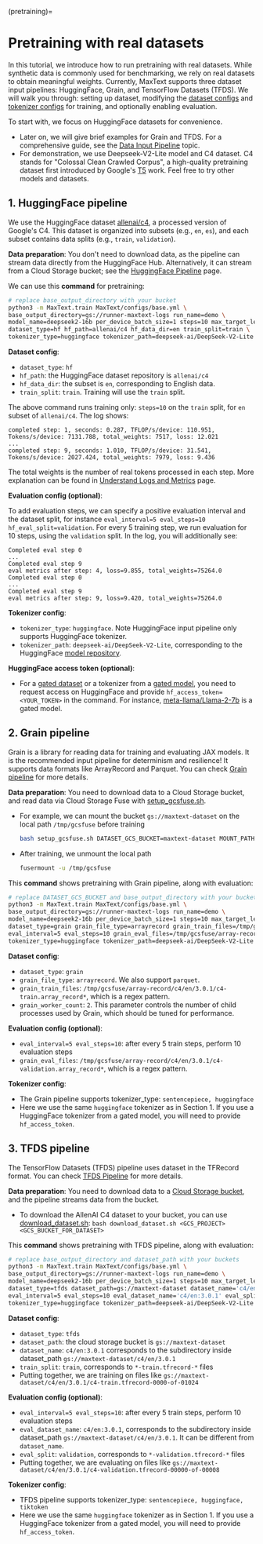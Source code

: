 <!--
 Copyright 2023–2025 Google LLC

 Licensed under the Apache License, Version 2.0 (the "License");
 you may not use this file except in compliance with the License.
 You may obtain a copy of the License at

    https://www.apache.org/licenses/LICENSE-2.0

 Unless required by applicable law or agreed to in writing, software
 distributed under the License is distributed on an "AS IS" BASIS,
 WITHOUT WARRANTIES OR CONDITIONS OF ANY KIND, either express or implied.
 See the License for the specific language governing permissions and
 limitations under the License.
-->

(pretraining)=
# Pretraining with real datasets

In this tutorial, we introduce how to run pretraining with real datasets. While synthetic data is commonly used for benchmarking, we rely on real datasets to obtain meaningful weights. Currently, MaxText supports three dataset input pipelines: HuggingFace, Grain, and TensorFlow Datasets (TFDS). We will walk you through: setting up dataset, modifying the [dataset configs](https://github.com/AI-Hypercomputer/maxtext/blob/08d9f20329ab55b9b928543fedd28ad173e1cd97/src/MaxText/configs/base.yml#L486-L514) and [tokenizer configs](https://github.com/AI-Hypercomputer/maxtext/blob/08d9f20329ab55b9b928543fedd28ad173e1cd97/src/MaxText/configs/base.yml#L452-L455) for training, and optionally enabling evaluation.

To start with, we focus on HuggingFace datasets for convenience.
- Later on, we will give brief examples for Grain and TFDS. For a comprehensive guide, see the [Data Input Pipeline](../guides/data_input_pipeline.md) topic.
- For demonstration, we use Deepseek-V2-Lite model and C4 dataset. C4 stands for "Colossal Clean Crawled Corpus", a high-quality pretraining dataset first introduced by Google's [T5](https://arxiv.org/pdf/1910.10683) work. Feel free to try other models and datasets.


## 1. HuggingFace pipeline

We use the HuggingFace dataset [allenai/c4](https://huggingface.co/datasets/allenai/c4), a processed version of Google's C4. This dataset is organized into subsets (e.g., `en`, `es`), and each subset contains data splits (e.g., `train`, `validation`).


**Data preparation**: You don't need to download data, as the pipeline can stream data directly from the HuggingFace Hub. Alternatively, it can stream from a Cloud Storage bucket; see the [HuggingFace Pipeline](../guides/data_input_hf.md) page.


We can use this **command** for pretraining:
```bash
# replace base_output_directory with your bucket
python3 -m MaxText.train MaxText/configs/base.yml \
base_output_directory=gs://runner-maxtext-logs run_name=demo \
model_name=deepseek2-16b per_device_batch_size=1 steps=10 max_target_length=2048 enable_checkpointing=false \
dataset_type=hf hf_path=allenai/c4 hf_data_dir=en train_split=train \
tokenizer_type=huggingface tokenizer_path=deepseek-ai/DeepSeek-V2-Lite
```

**Dataset config**:
- `dataset_type`: `hf`
- `hf_path`: the HuggingFace dataset repository is `allenai/c4`
- `hf_data_dir`: the subset is `en`, corresponding to English data. 
- `train_split`: `train`. Training will use the `train` split.

The above command runs training only: `steps=10` on the `train` split, for `en` subset of `allenai/c4`. The log shows:
```
completed step: 1, seconds: 0.287, TFLOP/s/device: 110.951, Tokens/s/device: 7131.788, total_weights: 7517, loss: 12.021
...
completed step: 9, seconds: 1.010, TFLOP/s/device: 31.541, Tokens/s/device: 2027.424, total_weights: 7979, loss: 9.436
```
The total weights is the number of real tokens processed in each step. More explanation can be found in [Understand Logs and Metrics](../guides/understand_logs_and_metrics.md) page.

**Evaluation config (optional)**:

To add evaluation steps, we can specify a positive evaluation interval and the dataset split, for instance `eval_interval=5 eval_steps=10 hf_eval_split=validation`. For every 5 training step, we run evaluation for 10 steps, using the `validation` split. In the log, you will additionally see:
```
Completed eval step 0
...
Completed eval step 9
eval metrics after step: 4, loss=9.855, total_weights=75264.0
Completed eval step 0
...
Completed eval step 9
eval metrics after step: 9, loss=9.420, total_weights=75264.0
```

**Tokenizer config**:
- `tokenizer_type`: `huggingface`. Note HuggingFace input pipeline only supports HuggingFace tokenizer.
- `tokenizer_path`: `deepseek-ai/DeepSeek-V2-Lite`, corresponding to the HuggingFace [model repository](https://huggingface.co/deepseek-ai/DeepSeek-V2-Lite/tree/main).

**HuggingFace access token (optional)**:
- For a [gated dataset](https://huggingface.co/docs/hub/en/datasets-gated) or a tokenizer from a [gated model](https://huggingface.co/docs/hub/en/models-gated), you need to request access on HuggingFace and provide `hf_access_token=<YOUR_TOKEN>` in the command. For instance, [meta-llama/Llama-2-7b](https://huggingface.co/meta-llama/Llama-2-7b) is a gated model.


## 2. Grain pipeline

Grain is a library for reading data for training and evaluating JAX models. It is the recommended input pipeline for determinism and resilience! It supports data formats like ArrayRecord and Parquet. You can check [Grain pipeline](../guides/data_input_grain.md) for more details.


**Data preparation**: You need to download data to a Cloud Storage bucket, and read data via Cloud Storage Fuse with [setup_gcsfuse.sh](https://github.com/AI-Hypercomputer/maxtext/blob/0baff00ac27bb7996c62057f235cc1d2f43d734e/setup_gcsfuse.sh#L18). 
- For example, we can mount the bucket `gs://maxtext-dataset` on the local path `/tmp/gcsfuse` before training
  ```bash
  bash setup_gcsfuse.sh DATASET_GCS_BUCKET=maxtext-dataset MOUNT_PATH=/tmp/gcsfuse
  ```
- After training, we unmount the local path
  ```bash
  fusermount -u /tmp/gcsfuse
  ```


This **command** shows pretraining with Grain pipeline, along with evaluation:
```bash
# replace DATASET_GCS_BUCKET and base_output_directory with your buckets
python3 -m MaxText.train MaxText/configs/base.yml \
base_output_directory=gs://runner-maxtext-logs run_name=demo \
model_name=deepseek2-16b per_device_batch_size=1 steps=10 max_target_length=2048 enable_checkpointing=false \
dataset_type=grain grain_file_type=arrayrecord grain_train_files=/tmp/gcsfuse/array-record/c4/en/3.0.1/c4-train.array_record* grain_worker_count=2 \
eval_interval=5 eval_steps=10 grain_eval_files=/tmp/gcsfuse/array-record/c4/en/3.0.1/c4-validation.array_record* \
tokenizer_type=huggingface tokenizer_path=deepseek-ai/DeepSeek-V2-Lite
```

**Dataset config**:
- `dataset_type`: `grain`
- `grain_file_type`: `arrayrecord`. We also support `parquet`.
- `grain_train_files`: `/tmp/gcsfuse/array-record/c4/en/3.0.1/c4-train.array_record*`, which is a regex pattern. 
- `grain_worker_count`: `2`. This parameter controls the number of child processes used by Grain, which should be tuned for performance.

**Evaluation config (optional)**:
- `eval_interval=5 eval_steps=10`: after every 5 train steps, perform 10 evaluation steps
- `grain_eval_files`: `/tmp/gcsfuse/array-record/c4/en/3.0.1/c4-validation.array_record*`, which is a regex pattern.

**Tokenizer config**: 
- The Grain pipeline supports tokenizer_type: `sentencepiece, huggingface`
- Here we use the same `huggingface` tokenizer as in Section 1. If you use a HuggingFace tokenizer from a gated model, you will need to provide `hf_access_token`.


## 3. TFDS pipeline

The TensorFlow Datasets (TFDS) pipeline uses dataset in the TFRecord format. You can check [TFDS Pipeline](../guides/data_input_tfds.md) for more details.

**Data preparation**: You need to download data to a [Cloud Storage bucket](https://cloud.google.com/storage/docs/creating-buckets), and the pipeline streams data from the bucket.
- To download the AllenAI C4 dataset to your bucket, you can use [download_dataset.sh](https://github.com/AI-Hypercomputer/maxtext/blob/08d9f20329ab55b9b928543fedd28ad173e1cd97/download_dataset.sh#L19): `bash download_dataset.sh <GCS_PROJECT> <GCS_BUCKET_FOR_DATASET>`

This **command** shows pretraining with TFDS pipeline, along with evaluation:
```bash
# replace base_output_directory and dataset_path with your buckets
python3 -m MaxText.train MaxText/configs/base.yml \
base_output_directory=gs://runner-maxtext-logs run_name=demo \
model_name=deepseek2-16b per_device_batch_size=1 steps=10 max_target_length=2048 enable_checkpointing=false \
dataset_type=tfds dataset_path=gs://maxtext-dataset dataset_name='c4/en:3.0.1' train_split=train \
eval_interval=5 eval_steps=10 eval_dataset_name='c4/en:3.0.1' eval_split=validation \
tokenizer_type=huggingface tokenizer_path=deepseek-ai/DeepSeek-V2-Lite
```

**Dataset config**:
- `dataset_type`: `tfds`
- `dataset_path`: the cloud storage bucket is `gs://maxtext-dataset`
- `dataset_name`: `c4/en:3.0.1` corresponds to the subdirectory inside dataset_path `gs://maxtext-dataset/c4/en/3.0.1`
- `train_split`: `train`, corresponds to `*-train.tfrecord-*` files 
- Putting together, we are training on files like `gs://maxtext-dataset/c4/en/3.0.1/c4-train.tfrecord-0000-of-01024`

**Evaluation config (optional)**:
- `eval_interval=5 eval_steps=10`: after every 5 train steps, perform 10 evaluation steps
- `eval_dataset_name`: `c4/en:3.0.1`, corresponds to the subdirectory inside dataset_path `gs://maxtext-dataset/c4/en/3.0.1`. It can be different from `dataset_name`.
- `eval_split`: `validation`, corresponds to `*-validation.tfrecord-*` files 
- Putting together, we are evaluating on files like `gs://maxtext-dataset/c4/en/3.0.1/c4-validation.tfrecord-00000-of-00008`

**Tokenizer config**: 
- TFDS pipeline supports tokenizer_type: `sentencepiece, huggingface, tiktoken`
- Here we use the same `huggingface` tokenizer as in Section 1. If you use a HuggingFace tokenizer from a gated model, you will need to provide `hf_access_token`.
